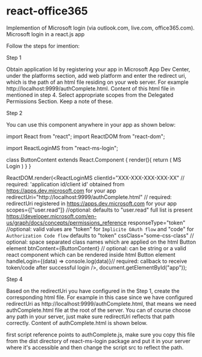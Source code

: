 # react-office365

Implemention of  Microsoft login (via outlook.com, live.com, office365.com). Microsoft login in a react.js app


Follow the steps for imention:

Step 1

Obtain application Id by registering your app in Microsoft App Dev Center, under the platforms section, add web platform and enter the redirect uri, which is the path of an html file residing on your web server. For example http://localhost:9999/authComplete.html. Content of this html file in mentioned in step 4. Select appropriate scopes from the Delegated Permissions Section. Keep a note of these.


Step 2

You can use this component anywhere in your app as shown below:

import React from "react";
import ReactDOM from "react-dom";

import ReactLoginMS from "react-ms-login";

class ButtonContent extends React.Component {
    render(){
        return (
        <span>
            MS Login
        </span>)
    }
}

ReactDOM.render(<ReactLoginMS
    clientId="XXX-XXX-XXX-XXX-XX" // required: 'application id/client id' obtained from https://apps.dev.microsoft.com for your app
    redirectUri="http://localhost:9999/authComplete.html" // required: redirectUri registered in https://apps.dev.microsoft.com for your app
    scopes={["user.read"]} //optional: defaults to "user.read" full list is present https://developer.microsoft.com/en-us/graph/docs/concepts/permissions_reference
    responseType="token" //optional: valid values are "token" for `Implicite OAuth flow` and "code" for `Authorization Code flow` defaults to "token"
    cssClass="some-css-class" // optional: space separated class names which are applied on the html Button element
    btnContent={ButtonContent} // optional: can be string or a valid react component which can be rendered inside html Button element
    handleLogin={(data) => console.log(data)}// required: callback to receive token/code after successful login
/>, document.getElementById("app"));

Step 4

Based on the redirectUri you have configured in the Step 1, create the corresponding html file. For example in this case since we have configured redirectUri as http://localhost:9999/authComplete.html, that means we need authComplete.html file at the root of the server. You can of course choose any path in your server, just make sure redirectUri reflects that path correctly. Content of authComplete.html is shown below.

<!DOCTYPE html>
<html>

<head>
    <script src="dist/authComplete.js"></script>
    <script>
        ReactLoginMS.authComplete();
    </script>
</head>
<body>
    
</body>
</html>
first script reference points to authComplete.js, make sure you copy this file from the dist directory of react-ms-login package and put it in your server where it's accessible and then change the script src to reflect the path.

